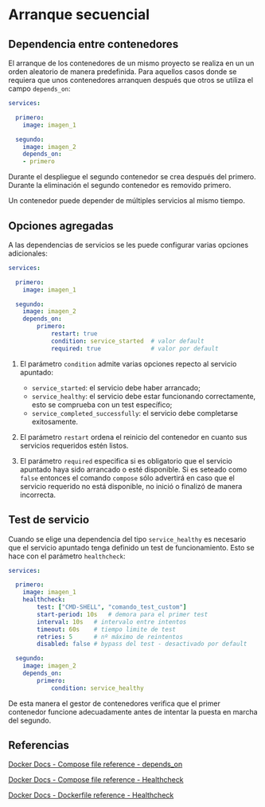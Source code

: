 # Arranque secuencial


## Dependencia entre contenedores


El arranque de los contenedores de un mismo proyecto
se realiza en un un orden aleatorio de manera predefinida.
Para aquellos casos donde se requiera
que unos contenedores arranquen después que otros
se utiliza el campo
`depends_on`:


```yaml title="compose.yml - dependencia (simple)"
services:

  primero:
    image: imagen_1

  segundo:
    image: imagen_2
    depends_on: 
    - primero
```

Durante el despliegue el segundo contenedor se crea después del primero.
Durante la eliminación el segundo contenedor es removido primero.

Un contenedor puede depender de múltiples servicios al mismo tiempo.


## Opciones agregadas

A las dependencias de servicios
se les puede configurar varias opciones adicionales:

```yaml title="compose.yml - dependencia (avanzado)"
services:

  primero:
    image: imagen_1

  segundo:
    image: imagen_2
    depends_on: 
        primero:
            restart: true
            condition: service_started  # valor default
            required: true              # valor por default
```

1. El parámetro `condition` admite varias opciones
repecto al servicio apuntado:

    - `service_started`: el servicio debe haber arrancado;
    - `service_healthy`: el servicio debe estar funcionando correctamente, esto se comprueba con un test específico;
    - `service_completed_successfully`: el servicio debe completarse exitosamente.

2. El parámetro `restart` ordena el reinicio del contenedor en cuanto sus servicios requeridos estén listos.

3. El parámetro `required` especifica si es obligatorio
que el servicio apuntado haya sido arrancado o esté disponible.
Si es seteado como `false` entonces 
el comando `compose` sólo advertirá en caso
que el servicio requerido no está disponible,
no inició o finalizó de manera incorrecta.



## Test de servicio


Cuando se elige una dependencia del tipo `service_healthy`
es necesario que el servicio apuntado 
tenga definido un test de funcionamiento.
Esto se hace con el parámetro `healthcheck`:


```yaml title="compose.yml - dependencia (con healthcheck)"
services:

  primero:
    image: imagen_1
    healthcheck:
        test: ["CMD-SHELL", "comando_test_custom"]
        start-period: 10s   # demora para el primer test
        interval: 10s   # intervalo entre intentos
        timeout: 60s    # tiempo limite de test
        retries: 5      # nº máximo de reintentos  
        disabled: false # bypass del test - desactivado por default

  segundo:
    image: imagen_2
    depends_on: 
        primero:
            condition: service_healthy  
```

De esta manera el gestor de contenedores verifica
que el primer contenedor funcione adecuadamente
antes de intentar la puesta en marcha del segundo.




## Referencias


[Docker Docs - Compose file reference - depends_on](https://docs.docker.com/reference/compose-file/services/#depends_on)


[Docker Docs - Compose file reference - Healthcheck](https://docs.docker.com/reference/compose-file/services/#healthcheck)

[Docker Docs - Dockerfile reference - Healthcheck](https://docs.docker.com/reference/dockerfile/#healthcheck)